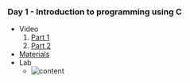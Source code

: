 ### Day 1 - Introduction to programming using C

* Video
  1. [Part 1](https://itihub.sharepoint.com/sites/SD43_SWAPD/_layouts/15/stream.aspx?id=%2Fsites%2FSD43%5FSWAPD%2FShared%20Documents%2FGeneral%2FRecordings%2FIntroduction%20to%20programming%20using%20C%2D20221013%5F090747%2DMeeting%20Recording%2Emp4)
  2. [Part 2](https://itihub.sharepoint.com/sites/SD43_SWAPD/_layouts/15/stream.aspx?id=%2Fsites%2FSD43%5FSWAPD%2FShared%20Documents%2FGeneral%2FRecordings%2FIntroduction%20to%20programming%20using%20C%2D20221013%5F104048%2DMeeting%20Recording%2Emp4)
* [Materials](https://drive.google.com/drive/folders/1tRlR1-w4KLDkTzn-6XRRXuWjb6ugqxZ8?usp=sharing)
* Lab
  * ![content](https://itihub.sharepoint.com/sites/SD43_SWAPD/Shared%20Documents/General/lab1.png)
